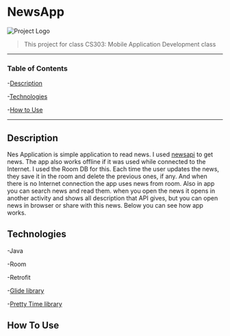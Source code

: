 # NewsApp

![Project Logo](https://imgur.com/a/uTZ7t1D)
> This project for class CS303: Mobile Application Development class 
---
### Table of Contents 
-[Description](#descripion)

-[Technologies](#technologies)

-[How to Use](#how-to-use)

---
## Description
Nes Application is simple application to read news. I used [newsapi](https://newsapi.org/) to get news. 
The app also works offline if it was used while connected to the Internet. I used the Room DB for this. 
Each time the user updates the news, they save it in the room and delete the previous ones, if any. 
And when there is no Internet connection the app uses news from room. 
Also in app you can search news and read them. when you open the news it opens in another activity and shows all description that API gives, but you can open news in browser or  share with this news. 
Below you can see how app works.

## Technologies 
-Java

-Room

-Retrofit

-[Glide library](https://github.com/bumptech/glide) 

-[Pretty Time library](https://github.com/ocpsoft/prettytime)

## How To Use 

